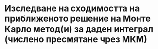 # **Изследване на сходимостта на приближеното решение на Монте Карло метод(и) за даден интеграл (числено пресмятане чрез МКМ)**
